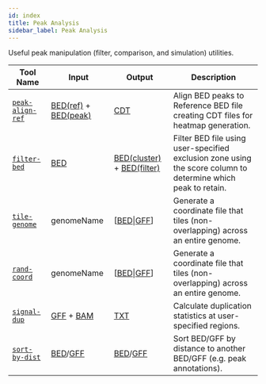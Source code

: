 ```yaml
---
id: index
title: Peak Analysis
sidebar_label: Peak Analysis
---
```


Useful peak manipulation (filter, comparison, and simulation) utilities.

| Tool Name | Input | Output | Description |
| ------------- | ------------- | ------------- | ------------- |
| [`peak-align-ref`][peak-align-ref] | [BED(ref)][bed-format] + [BED(peak)][bed-format] | [CDT][cdt-format] | Align BED peaks to Reference BED file creating CDT files for heatmap generation. |
| [`filter-bed`][filter-bed] | [BED][bed-format] | [BED(cluster)][bed-format] + [BED(filter)][bed-format] | Filter BED file using user-specified exclusion zone using the score column to determine which peak to retain. |
| [`tile-genome`][tile-genome] | genomeName | \[[BED][bed-format]\|[GFF][gff-format]\] | Generate a coordinate file that tiles (non-overlapping) across an entire genome. |
| [`rand-coord`][rand-coord] | genomeName | \[[BED][bed-format]\|[GFF][gff-format]\] | Generate a coordinate file that tiles (non-overlapping) across an entire genome. |
| [`signal-dup`][signal-dup] | [GFF][gff-format] + [BAM][bam-format] | [TXT][txt-format] | Calculate duplication statistics at user-specified regions. |
| [`sort-by-dist`][sort-by-dist] | [BED][bed-format]/[GFF][gff-format] | [BED][bed-format]/[GFF][gff-format] | Sort BED/GFF by distance to another BED/GFF (e.g. peak annotations). |


[filter-bed]:/docs/Tools/peak-analysis/filter-bed
[peak-align-ref]:/docs/Tools/peak-analysis/peak-align-ref
[rand-coord]:/docs/Tools/peak-analysis/rand-coord
[signal-dup]:/docs/Tools/peak-analysis/signal-dup
[tile-genome]:/docs/Tools/peak-analysis/tile-genome
[sort-by-dist]:/docs/Tools/peak-analysis/sort-by-dist

[bam-format]:/docs/Guides/Getting-Started/file-formats#bam
[bed-format]:/docs/Guides/Getting-Started/file-formats#bed
[cdt-format]:/docs/Guides/Getting-Started/file-formats#cdt
[gff-format]:/docs/Guides/Getting-Started/file-formats#gff
[mat-format]:/docs/Guides/Getting-Started/file-formats#matrix-format-custom-for-these-tools
[txt-format]:/docs/Guides/Getting-Started/file-formats#txt

